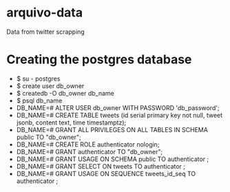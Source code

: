 # arquivo-data
Data from twitter scrapping

# Creating the postgres database

* $ su - postgres
* $ create user db_owner
* $ createdb -O db_owner db_name 
* $ psql db_name
* DB_NAME=# ALTER USER db_owner WITH PASSWORD 'db_password';
* DB_NAME=# CREATE TABLE tweets (id serial primary key not null, tweet jsonb, content text, time timestamptz);
* DB_NAME=# GRANT ALL PRIVILEGES ON ALL TABLES IN SCHEMA public TO "db_owner";
* DB_NAME=# CREATE ROLE authenticator nologin;
* DB_NAME=# GRANT authenticator TO "db_owner";
* DB_NAME=# GRANT USAGE ON SCHEMA public TO authenticator ;
* DB_NAME=# GRANT SELECT ON tweets TO authenticator ;
* DB_NAME=# GRANT USAGE ON SEQUENCE tweets_id_seq TO authenticator ;
